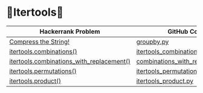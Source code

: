 # :rocket:Itertools:rocket:

| Hackerrank Problem | GitHub Code |
| -|- |
| [Compress the String!](https://www.hackerrank.com/challenges/compress-the-string/problem) | [groupby.py](https://github.com/soaibsafi/Competitive-programming/blob/master/HakerRank/Python/Itertools/groupby.py) |
| [itertools.combinations()](https://www.hackerrank.com/challenges/itertools-combinations/problem) | [itertools_combinations.py](https://github.com/soaibsafi/Competitive-programming/blob/master/HakerRank/Python/Itertools/itertools_combinations.py) |
| [itertools.combinations_with_replacement()](https://www.hackerrank.com/challenges/itertools-combinations-with-replacement/problem) | [combinations_with_replacement.py](https://github.com/soaibsafi/Competitive-programming/blob/master/HakerRank/Python/Itertools/combinations_with_replacement.py) |
| [itertools.permutations()](https://www.hackerrank.com/challenges/itertools-permutations/problem) | [itertools_permutations.py](https://github.com/soaibsafi/Competitive-programming/blob/master/HakerRank/Python/Itertools/itertools_permutations.py) |
| [itertools.product()](https://www.hackerrank.com/challenges/itertools-product/problem) | [itertools_product.py](https://github.com/soaibsafi/Competitive-programming/blob/master/HakerRank/Python/Itertools/itertools_product.py) |